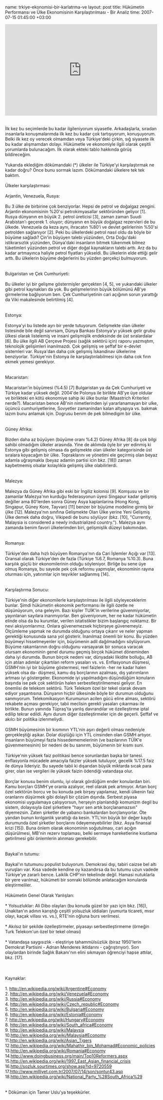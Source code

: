 name: trkiye-ekonomisi-bir-karlatrma-ve
layout: post
title: Hükümetin Performansı ve Ülke Ekonomisinin Karşılaştırılması - Bir Analiz
time: 2007-07-15 01:45:00 +03:00

<iframe width='500' height='300' frameborder='0' src='http://spreadsheets.google.com/pub?key=pwKHf5DeQSuajsjnHSW91KQ&output=html&gid=0&single=true&widget=true'></iframe><br /><br /><br />İlk kez bu seçimlerde bu kadar ilgileniyorum siyasetle. Arkadaşlarla, sıradan insanlarla konuşmalarımda ilk kez bu kadar çok tartışıyorum, konuşuyorum. Belki ilk kez oy verecek olmamdan veya Türkiye'deki çirkin, sığ siyasete ilk bu kadar alışmamdan dolayı. Hükümetle ve ekonomiyle ilgili olarak çeşitli yorumlarda bulunacağım. İlk olarak ekteki tablo hakkında görüş bildireceğim.<br /><br />Yukarıda eklediğim dökümandaki (*) ülkeler ile Türkiye'yi karşılaştırmak ne kadar doğru? Önce bunu sormak lazım. Dökümandaki ülkelere tek tek baktım.<br /><br />Ülkeler karşılaştırması:<br /><br />Arjantin, Venezuela, Rusya:<br /> <br />Bu 3 ülke de birbirine çok benziyorlar. Hepsi de petrol ve doğalgaz zengini. Arjantin ekonomisinin %20'si petrokimyasallar sektöründen geliyor [1]. Rusya dünyanın en büyük 2. petrol üreticisi [3], zaman zaman Suudi Arabistan'ı geçerek 1. oluyor; dünyanın en büyük doğalgaz rezervleri de bu ülkede. Venezuela da keza aynı, ihracatın %80'i ve devlet gelirlerinin %50'si petrolden sağlanıyor [2]. Peki bu ülkelerdeki petrol nasıl oldu da böyle bir büyüme sağladı? Çin'in büyüyen talebi yüzünden, Orta Doğu'daki istikrarsızlık yüzünden, Dünya'daki insanların bitmek tükenmek bilmez tüketimleri yüzünden petrol ve diğer doğal kaynakların talebi arttı. Arz da bu kadar artmayınca haliyle petrol fiyatları yükseldi. Bu ülkelerin elde ettiği gelir arttı. Bu ülkelerin büyüme değerlerini bu yüzden gerçekçi bulmuyorum.<br /><br /><br />Bulgaristan ve Çek Cumhuriyeti:<br /><br />Bu ülkeler iyi bir gelişme göstermişler gerçekten [4, 5], ve yukarıdaki ülkeler gibi petrol kaynakları da yok. Bu gelişmelerinin büyük bölümünü AB'ye girmelerine bağlıyorum ben. Çek Cumhuriyetinin cari açığının sorun yarattığı da Viki makalesinde belirtilmiş [4].<br /><br /><br />Estonya:<br /><br />Estonya'yi bu listede ayrı bir yerde tutuyorum. Gelişmekte olan ülkeler listesinde bile değil sanırsam, Dünya Bankası Estonya'yı yüksek gelir grubu ülkesi olarak listelemiş ve insani gelişmişlik endeksinde de üst sıralardalar [6]. Bu ülke ilgili AB Çerçeve Projesi (sağlık sektörü için) raporu yazmıştım, teknolojik gelişimleri inanılmazdı. Çok gelişmiş ve şeffaf bir e-devlet sistemleri var. Rusya'dan daha çok gelişmiş İskandinav ülkelerine benziyorlar. Türkiye'nin Estonya ile karşılaştırılabilmesi için daha cok fırın ekmek yemesi gerekiyor.<br /><br /><br />Macaristan:<br /><br />Macaristan'in büyümesi (%4.5) [7] Bulgaristan ya da Çek Cumhuriyeti ve Türkiye kadar yüksek değil. 2004'de Polonya ile birlikte AB'ye üye oldular ve birlikteki en kötü ekonomiye sahip iki ülke bunlar (Maastrich Kriterleri nerde?). Macaristan bence AB'nin nimetlerinden iyi yararlanamayan bir ulke, üçüncü cumhuriyetlerine, Sovyetler zamanindan kalan altyapıya vs. bakmak lazım bunu anlamak için. Dogrusu benim de pek bilmedigim bir ülke.<br /><br /><br />Güney Afrika:<br /><br />Bizden daha az büyüyen (büyüme oranı %4.2) Güney Afrika [8] da çok bilgi sahibi olmadığım ülkeler arasında. Yine de aklımda öyle bir yer edinmiş ki Estonya gibi gelişmiş olmasa da gelişmekte olan ülkeler kategorisinde üst sıralara koyacağım bir ülke. Topraklarını ve yönetimi ele geçirmiş olan beyaz adamla uğraşmakla (beyaz adamin partisi icin bkz. [18]) zaman kaybetmemiş olsalar kolaylıkla gelişmiş ülke olabilirlerdi.<br /><br /><br />Malezya:<br /><br />Malezya da Güney Afrika gibi eski bir İngiliz kolonisi [9]. Komşusu ve bir zamanlar Malezya'nın kurduğu federasyonun üyesi Singapur kadar gelişmiş değiller ama 80'lerden sonra Güney Asya kaplanlarina (Hong Kong, Singapur, Güney Kore, Tayvan) [11] benzer bir büyüme modeline girmiş bir ülke [12]. Malezya'nın sınıfına Gelişmekte Olan Ülke yerine Yeni Gelişmiş Ülke demek daha doğru, Vikipedi de bunu söylüyor (bkz. [10], "Currently, Malaysia is considered a newly industrialized country."). Malezya aynı zamanda benim favori ülkelerimden biri, gelişmişlik düzeyi bakımından.<br /><br /><br />Romanya:<br /><br />Türkiye'den daha hızlı büyüyen Romanya'nın da Cari İşlemler Açığı var [13]. Oransal olarak Türkiye'den de fazla (Türkiye %6.7, Romanya %10.3). Buna karşılık güçlü bir ekonomilerinin olduğu söyleniyor. Birliğe bu sene üye olmuş Romanya, bu sayede pek çok reformu yapmışlar, ekonominin rayına oturması için, yatırımlar için teşvikler sağlanmış [14].<br /><br /><br />Karşılaştırma Sonucu:<br /><br />Türkiye'nin diğer ekonomilerle karşılaştırılması ile ilgili söyleyeceklerim bunlar. Şimdi hükümetin ekonomik performansı ile ilgili özetle ne düşünüyorum, ona geleyim. Bazı kişiler TUİK'in verilerine güvenmiyorlar, yayınlanan sayılara inanmıyorlar. Ben güveniyorum, her ne kadar hükümetin elinde olsa da bu kurumlar, verilen istatistikler bizim başlangıç noktamız. Bir nevi aksiyomlarımız. Onlara güvenemezsek hiçbirşeye güvenemeyiz. Ölçümleme yapmak ne durumda olduğunu ortaya çıkarır ve neler yapman gerektiği konusunda sana yol gösterir. İnanılmaz önemli bir konu. Bu yüzden büyümeyi hissetmeyenler için, büyümenin adil dağılmadığını söylüyorum. Büyüme rakamlarının doğru olduğunu varsayarak bir sonuca varacak olursam ekonominin genel durumu geçmiş birçok hükümet döneminden daha iyi durumda. Bunun birçok nedeni var, dünyadaki likidite bolluğu, AB için atılan adımlar çıkartılan reform yasaları vs. vs. Enflasyonun düşmesi, GSMH'nin iyi bir büyüme göstermesi, reel faizlerin -her ne kadar halen yüksek olsa da- düşmesi, kamu dış borçlarının azalması, dış yatırımların artması iyi göstergeler. Ekonomide iyi yapılmadığını düşündüğüm konuların başında ise pek çok sektörün halen serbestleştirilmemesi geliyor. En önemlisi de telekom sektörü. Türk Telekom özel bir tekel olarak devam ediyor yaşantısına. Dünyanın hiçbir ülkesinde böyle bir durumun olduğunu sanmıyorum. Telekomikasyon Kurumunun acilen gücü eline alması, sektörü rekabete açması gerekiyor, tabii meclisin gerekli yasaları çıkarması ile birlikte. Bunun yanında Tüpraş'ta yanlış davrandılar ve özelleştirme iptal edilip tekrar edildi. Aynı durum diğer özelleştirmeler için de geçerli. Şeffaf ve akılcı bir politika izlenmeliydi.<br /><br />GSMH büyümesinin bir kısmının YTL'nin aşırı değerli olması nedeniyle gerçekleştiği aşikar. Dolar düştüğü için YTL cinsinden olan GSMH artıyor. İnsanların büyümeyi fazla hissedememelerinin (ve bazılarının TÜİK'e güvenmemesinin) bir nedeni de bu sanırım, büyümenin bir kısmı suni.<br /><br />Türkiye'nin yüksek faiz politikasi bence sorunlardan başka bir tanesi. enflasyonla mücadele amacıyla faizler yüksek tutuluyor, gecelik %17.5 faiz ile dünya lideriyiz. Bu sayede tabii ki dışarıdan büyük miktarda sıcak para girer, olan ise vergileri ile yüksek faizin ödendiği vatandaşa olur. <br /><br />Borçlar konusu benim olumlu, iyi olarak gördüğüm ender konulardan biri. Kamu borçları GSMH'ye oranla azalıyor, reel olarak pek artmıyor. Artan borç özel sektörün borcu ve bu konuda pek birşey yapılamaz, kendi ülkenin faiz oranlarını düşürmek gibi dolayli bir çözüm dışında. Serbest piyasa ekonomisi uygulamaya çalışıyorsun, herşeyin planlandığı komunizm degil bu sistem, dolayısıyla özel şirketlere "hayır sen artık borçlanamazsın" diyemezsin. Zaten şirketler de yabancı bankalardan borçlanıyorlar. Öte yandan bunun kırılganlık yarattığı da kesin. YTL'nin büyük bir değer kaybı durumunda özel şirketler borçlarını ödeyemeyebilirler (bkz. Asya finansal krizi [15]). Buna önlem olarak ekonominin soğutulması, cari açığın düşürülmesi, MB'nin rezerv toplaması, belki sermaye hareketlerine kısıtlama getirilmesi gibi önlemlerin alınması gerekebilir.<br /><br /><br />Baykal'ın tutumu:<br /><br />Baykal'ın tutumunu populist buluyorum. Demokrasi dışı, tabiri caizse bel altı vuruşları var. Kısa vadede kendine oy kazandırsa da bu tutumu uzun vadede Türkiye'ye zararlı bence. Laiklik CHP'nin tekelinde değil. Hamasi nutuklarla bir yere varılmaz, hükümeti bir sonraki bölümde anlatacağım konularda eleştirmeliler.<br /><br />Hükümetin Genel Olarak Yanlışları:<br /><br />* Yolsuzluklar: Ali Dibo olayları (bu konuda güzel bir yazı için bkz. [16]), Unakitan'ın adının karıştığı çeşitli yolsuzluk iddiaları (yumurta ticareti, mısır olayı, kaçak villası vs. vs.), RTE'nin oğluna burs verilmesi.<br /><br />* Akılsız bir şekilde özelleştirmeler, piyasayı serbestleştirmeme (örneğin Turk Telekom'un özel bir tekel olması)<br /><br />* Vatandaşa saygısızlık - eleştiriye tahammülsüzlük (biraz 1950'lerin Demokrat Partisini - Adnan Menderes iktidarını - çağrıştırıyor). Son olaylardan birinde Sağlık Bakanı'nın elini sıkmayan öğrenciyi hapse attılar, bkz. [17].<br /><br /><br /><br />Kaynaklar:<br /><br />1. <a href="http://en.wikipedia.org/wiki/Argentine#Economy">http://en.wikipedia.org/wiki/Argentine#Economy</a><br />2. <a href="http://en.wikipedia.org/wiki/Venezuela#Economy">http://en.wikipedia.org/wiki/Venezuela#Economy</a><br />3. <a href="http://en.wikipedia.org/wiki/Russia#Economy">http://en.wikipedia.org/wiki/Russia#Economy</a><br />4. <a href="http://en.wikipedia.org/wiki/Czech_republic#Economy">http://en.wikipedia.org/wiki/Czech_republic#Economy</a><br />5. <a href="http://en.wikipedia.org/wiki/Bulgaria#Economy">http://en.wikipedia.org/wiki/Bulgaria#Economy</a><br />6. <a href="http://en.wikipedia.org/wiki/Estonia#Economy">http://en.wikipedia.org/wiki/Estonia#Economy</a><br />7. <a href="http://en.wikipedia.org/wiki/Hungary#Economy">http://en.wikipedia.org/wiki/Hungary#Economy</a><br />8. <a href="http://en.wikipedia.org/wiki/South_africa#Economy">http://en.wikipedia.org/wiki/South_africa#Economy</a><br />9. <a href="http://en.wikipedia.org/wiki/Malaysia">http://en.wikipedia.org/wiki/Malaysia</a><br />10.<a href="http://en.wikipedia.org/wiki/Malaysia#Economy">http://en.wikipedia.org/wiki/Malaysia#Economy</a><br />11.<a href="http://en.wikipedia.org/wiki/Asian_Tigers">http://en.wikipedia.org/wiki/Asian_Tigers</a><br />12.<a href="http://en.wikipedia.org/wiki/Mahathir_bin_Mohamad#Economic_policies">http://en.wikipedia.org/wiki/Mahathir_bin_Mohamad#Economic_policies</a><br />13.<a href="http://en.wikipedia.org/wiki/Romania#Economy">http://en.wikipedia.org/wiki/Romania#Economy</a><br />14.<a href="http://www.doingbusiness.org/main/Top10Reformers.aspx">http://www.doingbusiness.org/main/Top10Reformers.aspx</a><br />15.<a href="http://en.wikipedia.org/wiki/1997_East_Asian_financial_crisis">http://en.wikipedia.org/wiki/1997_East_Asian_financial_crisis</a><br />16.<a href="http://sozluk.sourtimes.org/show.asp?id=9720559">http://sozluk.sourtimes.org/show.asp?id=9720559</a><br />17.<a href="http://www.milliyet.com.tr/2007/07/14/son/sontur43.asp">http://www.milliyet.com.tr/2007/07/14/son/sontur43.asp</a><br />18.<a href="http://en.wikipedia.org/wiki/National_Party_%28South_Africa%29">http://en.wikipedia.org/wiki/National_Party_%28South_Africa%29</a><br /><br /><br />* Döküman için Tamer Uslu'ya teşekkürler.
